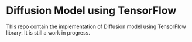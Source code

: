 # Diffusion Model using TensorFlow

This repo contain the implementation of Diffusion model using TensorFlow library. It is still a work in progress.
